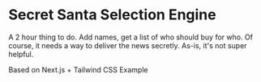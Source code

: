 # Secret Santa Selection Engine

A 2 hour thing to do. Add names, get a list of who should buy for who. Of course, it needs a way to deliver the news secretly. As-is, it's not super helpful.

Based on Next.js + Tailwind CSS Example
